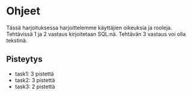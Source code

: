 # Ohjeet
Tässä harjoituksessa harjoittelemme käyttäjien oikeuksia ja rooleja. Tehtävissä 1 ja 2 vastaus kirjoitetaan SQL:nä.
Tehtävän 3 vastaus voi olla tekstinä.

## Pisteytys
* task1: 3 pistettä
* task2: 3 pistettä
* task3: 2 pistettä